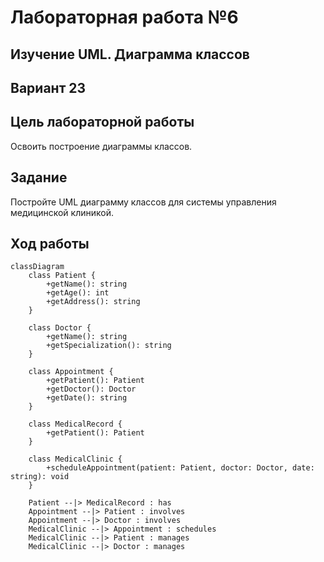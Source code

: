 
# Лабораторная работа №6

## Изучение UML. Диаграмма классов

## Вариант 23

## Цель лабораторной работы

Освоить построение диаграммы классов.

## Задание

Постройте UML диаграмму классов для системы управления медицинской клиникой.

## Ход работы

```mermaid
classDiagram
    class Patient {
        +getName(): string
        +getAge(): int
        +getAddress(): string
    }

    class Doctor {
        +getName(): string
        +getSpecialization(): string
    }

    class Appointment {
        +getPatient(): Patient
        +getDoctor(): Doctor
        +getDate(): string
    }

    class MedicalRecord {
        +getPatient(): Patient
    }

    class MedicalClinic {
        +scheduleAppointment(patient: Patient, doctor: Doctor, date: string): void
    }

    Patient --|> MedicalRecord : has
    Appointment --|> Patient : involves
    Appointment --|> Doctor : involves
    MedicalClinic --|> Appointment : schedules
    MedicalClinic --|> Patient : manages
    MedicalClinic --|> Doctor : manages

```
